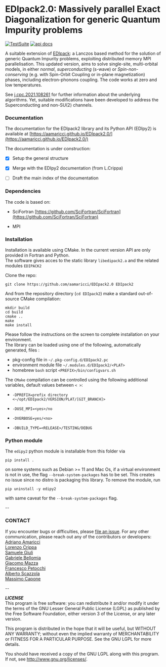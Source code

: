 # EDIpack2.0: Massively parallel Exact Diagonalization for generic Quantum Impurity problems

[![TestSuite](https://img.shields.io/github/actions/workflow/status/aamaricci/EDIpack2.0/PushWorkflow.yml?label=TestSuite&logo=Fortran&style=flat-square)](https://github.com/aamaricci/EDIpack2.0/actions/workflows/PushWorkflow.yml) 
[![api docs](https://img.shields.io/static/v1?label=API&message=documentation&color=734f96&logo=read-the-docs&logoColor=white&style=flat-square)](https://aamaricci.github.io/EDIpack2.0/)


<!-- TO BE SETUP ASAP
[![Coverage]()]()
[![api docs](https://img.shields.io/static/v1?label=API&message=documentation&color=734f96&logo=read-the-docs&logoColor=white&style=flat-square)](https://qcmplab.github.io/DMFT_ED)
-->
A suitable extension of [EDIpack](https://github.com/aamaricci/EDIpack): a  Lanczos based method 
for the solution of generic Quantum Impurity problems,  exploiting distributed memory MPI parallelisation.
This updated version, aims to solve single-site, multi-orbital models, in either  *normal*, *superconducting* (s-wave) or *Spin-non-conserving* (e.g. with Spin-Orbit Coupling or in-plane magnetization) phases, including electron-phonons coupling. The code works at zero and low temperatures.   
 
See [j.cpc.2021.108261](https://doi.org/10.1016/j.cpc.2021.108261) for further information about the underlying algorithms. Yet, suitable modifications have been developed to address the Superconducting and non-SU(2) channels.  

### Documentation
The documentation for the EDIpack2 library and its Python API (EDIpy2) is available at [https://aamaricci.github.io/EDIpack2.0/](https://aamaricci.github.io/EDIpack2.0/)  

The documentation is under construction:  
- [x] Setup the general structure  
- [x] Merge with the EDIpy2 documentation (from L.Crippa)  
- [ ] Draft the main index of the documentation  


### Dependencies

The code is based on:  

* SciFortran [https://github.com/SciFortran/SciFortran](https://github.com/SciFortran/SciFortran)  

* MPI 

  


### Installation

Installation is available using CMake. In the current version API are only provided in Fortran and Python.  
The software gives acces to the static library `libedipack2.a` and the related modules `EDIPACK2`

Clone the repo:

`git clone https://github.com/aamaricci/EDIpack2.0 EDIpack2`

And from the repository directory (`cd EDIpack2`) make a standard out-of-source CMake compilation:

`mkdir build`  
`cd build`  
`cmake ..`      
`make`     
`make install`   

Please follow the instructions on the screen to complete installation on your environment.  
The library can be loaded using one of the following, automatically generated, files :  

* pkg-config file in `~/.pkg-config.d/EDIpack2.pc`  
* environment module file `~/.modules.d/EDIpack2/<PLAT>`  
* homebrew `bash` script `<PREFIX>/bin/configvars.sh`


The `CMake` compilation can be controlled using the following additional variables, default values between `< >`:   

* `-DPREFIX=prefix directory <~/opt/EDIpack2/VERSION/PLAT/[GIT_BRANCH]>` 

* `-DUSE_MPI=<yes>/no`  

* `-DVERBOSE=yes/<no> `  

* `-DBUILD_TYPE=<RELEASE>/TESTING/DEBUG`  


### Python module

The `edipy2` python module is installable from this folder via

`pip install .`

on some systems such as Debian >= 11 and Mac Os, if a virtual environment is not in use, the flag `--break-system-packages` has to be set. This creates no issue since no distro is packaging this library.
To remove the module, run

`pip uninstall -y edipy2`

with same caveat for the `--break-system-packages` flag.


--

### CONTACT

If you encounter bugs or difficulties, please [file an issue](https://github.com/aamaricci/SciFortran/issues/new/choose). For any other communication, please reach out any of the contributors or developers:         
[Adriano Amaricci](https://github.com/aamaricci)\
[Lorenzo Crippa](https://github.com/lcrippa)\
[Samuele Giuli](https://github.com/SamueleGiuli)\
[Gabriele Bellomia](https://github.com/beddalumia)\
[Giacomo Mazza](https://github.com/GiacMazza)\
[Francesco Petocchi](mailto:francesco.petocchi@gmail.com)\
[Alberto Scazzola](mailto:alberto.scazzola@polito.it)\
[Massimo Capone](mailto:capone@sissa.it)

--

***LICENSE***  
This program is free software: you can redistribute it and/or modify
it under the terms of the GNU Lesser General Public License (LGPL) as published by
the Free Software Foundation, either version 3 of the License, or any later version.

This program is distributed in the hope that it will be useful,
but WITHOUT ANY WARRANTY; without even the implied warranty of
MERCHANTABILITY or FITNESS FOR A PARTICULAR PURPOSE.  See the
GNU LGPL for more details.

You should have received a copy of the GNU LGPL along with this program.  If not, see <http://www.gnu.org/licenses/>.
